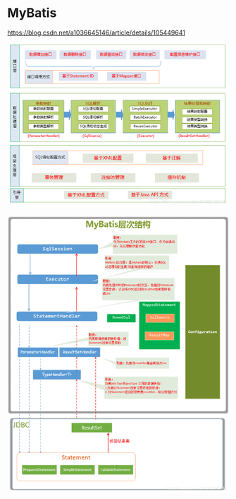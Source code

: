 # MyBatis

https://blog.csdn.net/a1036645146/article/details/105449641

![mybatis-architecture.png](./mybatis-architecture.png)

![mybatis-layer.png](./mybatis-layer.png)

